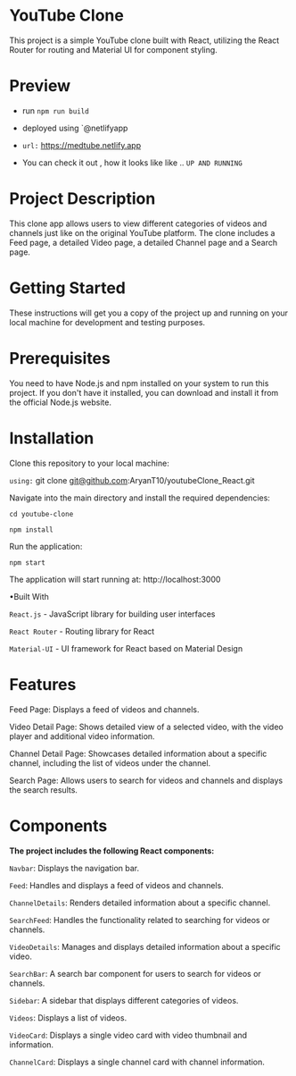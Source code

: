 # YouTube Clone
This project is a simple YouTube clone built with React, utilizing the React Router for routing and Material UI for component styling.

# Preview

- run `npm run build`

- deployed using `@netlifyapp

- `url:` https://medtube.netlify.app

- You can check it out , how it looks like like .. `UP AND RUNNING`

# Project Description
This clone app allows users to view different categories of videos and channels just like on the original YouTube platform. The clone includes a Feed page, a detailed Video page, a detailed Channel page and a Search page.

# Getting Started
These instructions will get you a copy of the project up and running on your local machine for development and testing purposes.

# Prerequisites
You need to have Node.js and npm installed on your system to run this project. If you don't have it installed, you can download and install it from the official Node.js website.

# Installation
Clone this repository to your local machine:

`using:` git clone git@github.com:AryanT10/youtubeClone_React.git

Navigate into the main directory and install the required dependencies:

`cd youtube-clone`

`npm install`

Run the application:

`npm start`

The application will start running at: http://localhost:3000

•Built With

`React.js` - JavaScript library for building user interfaces

`React Router` - Routing library for React

`Material-UI` - UI framework for React based on Material Design

# Features

Feed Page: Displays a feed of videos and channels.

Video Detail Page: Shows detailed view of a selected video, with the video player and additional video information.

Channel Detail Page: Showcases detailed information about a specific channel, including the list of videos under the channel.

Search Page: Allows users to search for videos and channels and displays the search results.

# Components
<b>The project includes the following React components:</b>

`Navbar`: Displays the navigation bar.

`Feed`: Handles and displays a feed of videos and channels.

`ChannelDetails`: Renders detailed information about a specific channel.

`SearchFeed`: Handles the functionality related to searching for videos or channels.

`VideoDetails`: Manages and displays detailed information about a specific video.

`SearchBar`: A search bar component for users to search for videos or channels.

`Sidebar`: A sidebar that displays different categories of videos.

`Videos`: Displays a list of videos.

`VideoCard`: Displays a single video card with video thumbnail and information.

`ChannelCard`: Displays a single channel card with channel information.
